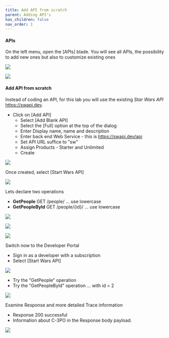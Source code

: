 ```yaml
---
title: Add API from scratch
parent: Adding API's
has_children: false
nav_order: 1
---
```




#### APIs

On the left menu, open the [APIs] blade. You will see all APIs, the possibility to add new ones but also to customize existing ones

![](../../assets/images/APIMListAPIs.png)

![](../../assets/images/APIMAddAPIs.png)

#### Add API from scratch

Instead of coding an API, for this lab you will use the existing *Star Wars API* <https://swapi.dev>. 

- Click on [Add API]
  - Select [Add Blank API]
  - Select the [Full] option at the top of the dialog
  - Enter Display name, name and description
  - Enter back end Web Service - this is <https://swapi.dev/api>
  - Set API URL suffice to "sw"
  - Assign Products - Starter and Unlimited
  - Create

![](../../assets/images/APIMAddBlankAPI.png)

Once created, select [Start Wars API]

![](../../assets/images/APIMAddStarWars.png)

Lets declare two operations
  - **GetPeople** GET /people/  ... use lowercase
  - **GetPeopleById** GET /people/{id}/  ... use lowercase

![](../../assets/images/APIMAddSWGetPeople.png)

![](../../assets/images/APIMAddSWGetPeopleById.png)

![](../../assets/images/APIMAddSWOperations.png)

Switch now to the Developer Portal
  - Sign in as a developer with a subscription
  - Select [Start Wars API]

![](../../assets/images/APIMSWTryIt1.png)

- Try the "GetPeople" operation
- Try the "GetPeopleById" operation ... with id = 2

![](../../assets/images/APIMSWTryIt2.png)

Examine Response and more detailed Trace information
  - Response 200 successful
  - Information about C-3PO in the Response body payload.

![](../../assets/images/APIMSWTryIt3.png)
